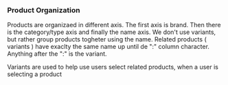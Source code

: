 ### Product Organization

Products are organizaed in different axis. The first axis is brand. Then there is the category/type axis and finally the name axis. We don't use variants, but rather group products togheter using the name. Related products ( variants ) have exaclty the same name up until de ":" column character. Anything after the ":" is the variant.

Variants are used to help use users select related products, when a user is selecting a product 